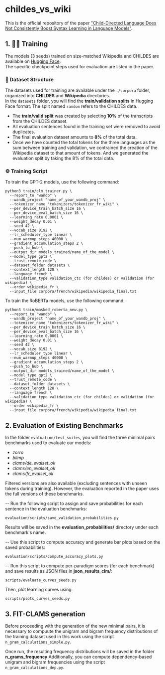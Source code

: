 # childes_vs_wiki

This is the official repository of the paper ["Child-Directed Language Does Not Consistently Boost Syntax Learning in Language Models"](https://arxiv.org/abs/2505.23689).

## 1. 🏋️‍♂️ Training

The models (3 seeds) trained on size-matched Wikipedia and CHILDES are available on [Hugging Face](https://huggingface.co/fpadovani).  
The specific checkpoint steps used for evaluation are listed in the paper.

### 📁 Dataset Structure

The datasets used for training are available under the `./corpora` folder, organized into **CHILDES** and **Wikipedia** directories.  
In the `datasets` folder, you will find the **train/validation splits** in Hugging Face format. The split named `random` refers to the CHILDES data.

- The **train/valid split** was created by selecting **10%** of the transcripts from the CHILDES dataset.
- All evaluation sentences found in the training set were removed to avoid duplicates.
- The final evaluation dataset amounts to **8%** of the total data.
- Once we have counted the total tokens for the three languages as the sum between training and validation, we contrained the creation of the Wikipedia dataset to that amount of tokens. And we generated the evaluation split by taking the 8% of the total data.


### ⚙️ Training Script

To train the GPT-2 models, use the following command:

```
python3 train/clm_trainer.py \
  --report_to "wandb" \
  --wandb_project "name_of_your_wandb_proj" \
  --tokenizer_name "tokenizers/tokenizer_fr_wiki" \
  --per_device_train_batch_size 16 \
  --per_device_eval_batch_size 16 \
  --learning_rate 0.0001 \
  --weight_decay 0.01 \
  --seed 42 \
  --vocab_size 8192 \
  --lr_scheduler_type linear \
  --num_warmup_steps 40000 \
  --gradient_accumulation_steps 2 \
  --push_to_hub \
  --output_dir models_trained/name_of_the_model \
  --model_type gpt2 \
  --trust_remote_code \
  --dataset_folder datasets \
  --context_length 128 \
  --language french \
  --validation_type validation_ctc (for childes) or validation (for wikipedia) \
  --order wikipedia_fr \
  --input_file corpora/french/wikipedia/wikipedia_final.txt
```

To train the RoBERTa models, use the following command:

```
python3 train/masked_roberta_new.py \
  --report_to "wandb" \
  --wandb_project "name_of_your_wandb_proj" \
  --tokenizer_name "tokenizers/tokenizer_fr_wiki" \
  --per_device_train_batch_size 16 \
  --per_device_eval_batch_size 16 \
  --learning_rate 0.0001 \
  --weight_decay 0.01 \
  --seed 42 \
  --vocab_size 8192 \
  --lr_scheduler_type linear \
  --num_warmup_steps 40000 \
  --gradient_accumulation_steps 2 \
  --push_to_hub \
  --output_dir models_trained/name_of_the_model \
  --model_type gpt2 \
  --trust_remote_code \
  --dataset_folder datasets \
  --context_length 128 \
  --language french \
  --validation_type validation_ctc (for childes) or validation (for wikipedia) \
  --order wikipedia_fr \
  --input_file corpora/french/wikipedia/wikipedia_final.txt
  ```

## 2. Evaluation of Existing Benchmarks
In the folder `evaluation/test_suites`, you will find the three minimal pairs benchmarks used to evaluate our models:

- *zorro*
- *blimp*
- *clams/de_evalset_ok*
- *clams/en_evalset_ok*
- *clams/fr_evalset_ok*

Filtered versions are also available (excluding sentences with unseen tokens during training).
However, the evaluation reported in the paper uses the full versions of these benchmarks.

-- Run the following script to assign and save probabilities for each sentence in the evaluation benchmarks:

```evaluation/scripts/save_validation_probabilities.py```

Results will be saved in the **evaluation_probabilities/** directory under each benchmark's name.

-- Use this script to compute accuracy and generate bar plots based on the saved probabilities:

```evaluation/scripts/compute_accuracy_plots.py```

-- Run this script to compute per-paradigm scores (for each benchmark) and save results as JSON files in **json_results_clm/**:

```scripts/evaluate_curves_seeds.py```

Then, plot learning curves using:

```scripts/plots_curves_seeds.py```

## 3. FIT-CLAMS generation
Before proceeding with the generation of the new minimal pairs, it is necessary to compuute the unigram and bigram frequency distributions of the training dataset used in this work using the script ```n_gram_calculations_simple.py```.

Once run, the resulting frequency distributions will be saved in the folder **n_grams_frequency**
Additionally, you can compute dependency-based unigram and bigram frequencies using the script ```n_gram_calculations_dep.py```.


